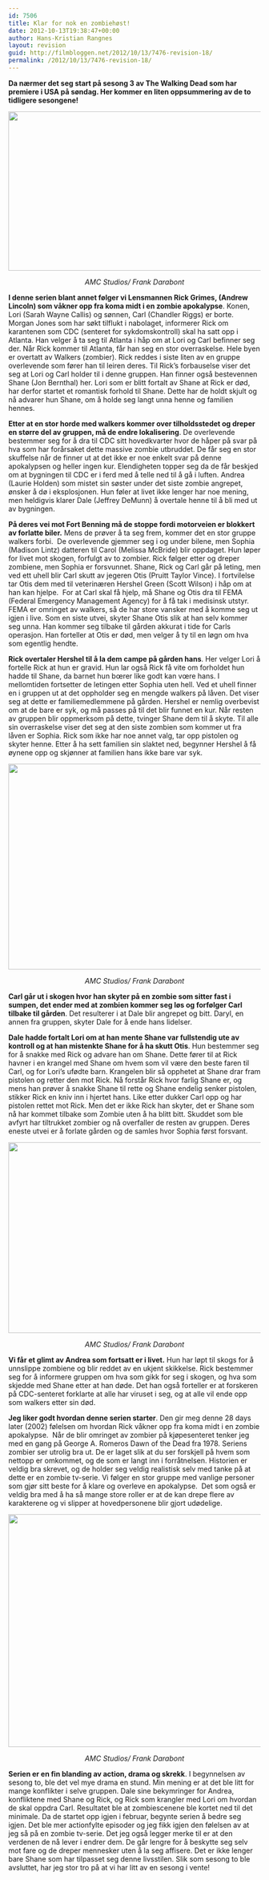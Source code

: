 ```yaml
---
id: 7506
title: Klar for nok en zombiehøst!
date: 2012-10-13T19:38:47+00:00
author: Hans-Kristian Rangnes
layout: revision
guid: http://filmbloggen.net/2012/10/13/7476-revision-18/
permalink: /2012/10/13/7476-revision-18/
---
```

**Da nærmer det seg start på sesong 3 av The Walking Dead som har premiere i USA på søndag. Her kommer en liten oppsummering av de to tidligere sesongene!<!--more-->**

<p style="text-align: center">
  <a href="http://filmbloggen.net/2012/10/13/klar-for-nok-en-zombie-host/the-walking-dead-02-2/" rel="attachment wp-att-7481"><img class="aligncenter size-large wp-image-7481" src="http://filmbloggen.net/wp-content/uploads//2012/10/The-walking-Dead-021-620x318.jpg" alt="" width="620" height="318" /></a>
</p>

<p style="text-align: center">
  <em>AMC Studios/ Frank Darabont</em>
</p>

**I denne serien blant annet følger vi Lensmannen Rick Grimes, (Andrew Lincoln) som våkner opp fra koma midt i en zombie apokalypse**. Konen, Lori (Sarah Wayne Callis) og sønnen, Carl (Chandler Riggs) er borte. Morgan Jones som har søkt tilflukt i nabolaget, informerer Rick om karantenen som CDC (senteret for sykdomskontroll) skal ha satt opp i Atlanta. Han velger å ta seg til Atlanta i håp om at Lori og Carl befinner seg der. Når Rick kommer til Atlanta, får han seg en stor overraskelse. Hele byen er overtatt av Walkers (zombier). Rick reddes i siste liten av en gruppe overlevende som fører han til leiren deres. Til Rick’s forbauselse viser det seg at Lori og Carl holder til i denne gruppen. Han finner også bestevennen Shane (Jon Bernthal) her. Lori som er blitt fortalt av Shane at Rick er død, har derfor startet et romantisk forhold til Shane. Dette har de holdt skjult og nå advarer hun Shane, om å holde seg langt unna henne og familien hennes.

**Etter at en stor horde med walkers kommer over tilholdsstedet og dreper en større del av gruppen, må de endre lokalisering**. De overlevende bestemmer seg for å dra til CDC sitt hovedkvarter hvor de håper på svar på hva som har forårsaket dette massive zombie utbruddet. De får seg en stor skuffelse når de finner ut at det ikke er noe enkelt svar på denne apokalypsen og heller ingen kur. Elendigheten topper seg da de får beskjed om at bygningen til CDC er i ferd med å telle ned til å gå i luften. Andrea (Laurie Holden) som mistet sin søster under det siste zombie angrepet, ønsker å dø i eksplosjonen. Hun føler at livet ikke lenger har noe mening, men heldigvis klarer Dale (Jeffrey DeMunn) å overtale henne til å bli med ut av bygningen.

**På deres vei mot Fort Benning må de stoppe fordi motorveien er blokkert av forlatte biler.** Mens de prøver å ta seg frem, kommer det en stor gruppe walkers forbi.  De overlevende gjemmer seg i og under bilene, men Sophia (Madison Lintz) datteren til Carol (Melissa McBride) blir oppdaget. Hun løper for livet mot skogen, forfulgt av to zombier. Rick følger etter og dreper zombiene, men Sophia er forsvunnet. Shane, Rick og Carl går på leting, men ved ett uhell blir Carl skutt av jegeren Otis (Pruitt Taylor Vince). I fortvilelse tar Otis dem med til veterinæren Hershel Green (Scott Wilson) i håp om at han kan hjelpe.  For at Carl skal få hjelp, må Shane og Otis dra til FEMA (Federal Emergency Management Agency) for å få tak i medisinsk utstyr. FEMA er omringet av walkers, så de har store vansker med å komme seg ut igjen i live. Som en siste utvei, skyter Shane Otis slik at han selv kommer seg unna. Han kommer seg tilbake til gården akkurat i tide for Carls operasjon. Han forteller at Otis er død, men velger å ty til en løgn om hva som egentlig hendte.

**Rick overtaler Hershel til å la dem campe på gården hans**. Her velger Lori å fortelle Rick at hun er gravid. Hun lar også Rick få vite om forholdet hun hadde til Shane, da barnet hun bœrer like godt kan vœre hans. I mellomtiden fortsetter de letingen etter Sophia uten hell. Ved et uhell finner en i gruppen ut at det oppholder seg en mengde walkers på låven. Det viser seg at dette er familiemedlemmene på gården. Hershel er nemlig overbevist om at de bare er syk, og må passes på til det blir funnet en kur. Når resten av gruppen blir oppmerksom på dette, tvinger Shane dem til å skyte. Til alle sin overraskelse viser det seg at den siste zombien som kommer ut fra låven er Sophia. Rick som ikke har noe annet valg, tar opp pistolen og skyter henne. Etter å ha sett familien sin slaktet ned, begynner Hershel å få øynene opp og skjønner at familien hans ikke bare var syk.

<p style="text-align: center">
  <a href="http://filmbloggen.net/2012/10/13/klar-for-nok-en-zombie-host/the-walking-dead-06/" rel="attachment wp-att-7493"><img class="aligncenter size-full wp-image-7493" src="http://filmbloggen.net/wp-content/uploads//2012/10/The-Walking-Dead-06.jpg" alt="" width="620" height="411" /></a>
</p>

<p style="text-align: center">
  <em>AMC Studios/ Frank Darabont</em>
</p>

**Carl går ut i skogen hvor han skyter på en zombie som sitter fast i sumpen, det ender med at zombien kommer seg løs og forfølger Carl tilbake til gården**. Det resulterer i at Dale blir angrepet og bitt. Daryl, en annen fra gruppen, skyter Dale for å ende hans lidelser.

**Dale hadde fortalt Lori om at han mente Shane var fullstendig ute av kontroll og at han mistenkte Shane for å ha skutt Otis**. Hun bestemmer seg for å snakke med Rick og advare han om Shane. Dette fører til at Rick havner i en krangel med Shane om hvem som vil være den beste faren til Carl, og for Lori’s ufødte barn. Krangelen blir så opphetet at Shane drar fram pistolen og retter den mot Rick. Nå forstår Rick hvor farlig Shane er, og mens han prøver å snakke Shane til rette og Shane endelig senker pistolen, stikker Rick en kniv inn i hjertet hans. Like etter dukker Carl opp og har pistolen rettet mot Rick. Men det er ikke Rick han skyter, det er Shane som nå har kommet tilbake som Zombie uten å ha blitt bitt. Skuddet som ble avfyrt har tiltrukket zombier og nå overfaller de resten av gruppen. Deres eneste utvei er å forlate gården og de samles hvor Sophia først forsvant.

<a href="http://filmbloggen.net/2012/10/13/klar-for-nok-en-zombie-host/the-walking-dead-07/" rel="attachment wp-att-7494"><img class="aligncenter size-large wp-image-7494" src="http://filmbloggen.net/wp-content/uploads//2012/10/The-Walking-Dead-07-620x381.jpg" alt="" width="620" height="381" /></a>

<p style="text-align: center">
  <em>AMC Studios/ Frank Darabont</em>
</p>

**Vi får et glimt av Andrea som fortsatt er i livet.** Hun har løpt til skogs for å unnslippe zombiene og blir reddet av en ukjent skikkelse. Rick bestemmer seg for å informere gruppen om hva som gikk for seg i skogen, og hva som skjedde med Shane etter at han døde. Det han også forteller er at forskeren på CDC-senteret forklarte at alle har viruset i seg, og at alle vil ende opp som walkers etter sin død.

**Jeg liker godt hvordan denne serien starter**. Den gir meg denne 28 days later (2002) følelsen om hvordan Rick våkner opp fra koma midt i en zombie apokalypse.  Når de blir omringet av zombier på kjøpesenteret tenker jeg med en gang på George A. Romeros Dawn of the Dead fra 1978. Seriens zombier ser utrolig bra ut. De er laget slik at du ser forskjell på hvem som nettopp er omkommet, og de som er langt inn i forråtnelsen. Historien er veldig bra skrevet, og de holder seg veldig realistisk selv med tanke på at dette er en zombie tv-serie. Vi følger en stor gruppe med vanlige personer som gjør sitt beste for å klare og overleve en apokalypse.  Det som også er veldig bra med å ha så mange store roller er at de kan drepe flere av karakterene og vi slipper at hovedpersonene blir gjort udødelige.

<a href="http://filmbloggen.net/2012/10/13/klar-for-nok-en-zombie-host/the-walking-dead-08/" rel="attachment wp-att-7495"><img class="aligncenter size-full wp-image-7495" src="http://filmbloggen.net/wp-content/uploads//2012/10/The-Walking-Dead-08.jpg" alt="" width="620" height="465" /></a>

<p style="text-align: center">
  <em>AMC Studios/ Frank Darabont</em>
</p>

**Serien er en fin blanding av action, drama og skrekk**. I begynnelsen av sesong to, ble det vel mye drama en stund. Min mening er at det ble litt for mange konflikter i selve gruppen. Dale sine bekymringer for Andrea, konfliktene med Shane og Rick, og Rick som krangler med Lori om hvordan de skal oppdra Carl. Resultatet ble at zombiescenene ble kortet ned til det minimale. Da de startet opp igjen i februar, begynte serien å bedre seg igjen. Det ble mer actionfylte episoder og jeg fikk igjen den følelsen av at jeg så på en zombie tv-serie. Det jeg også legger merke til er at den verdenen de nå lever i endrer dem. De går lengre for å beskytte seg selv mot fare og de dreper mennesker uten å la seg affisere. Det er ikke lenger bare Shane som har tilpasset seg denne livsstilen. Slik som sesong to ble avsluttet, har jeg stor tro på at vi har litt av en sesong i vente!